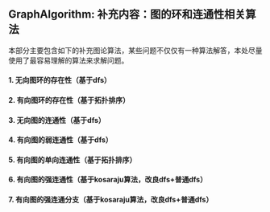## GraphAlgorithm: 补充内容：图的环和连通性相关算法

本部分主要包含如下的补充图论算法，某些问题不仅仅有一种算法解答，本处尽量使用了最容易理解的算法来求解问题。

#### 1. 无向图环的存在性（基于dfs）
#### 2. 有向图环的存在性（基于拓扑排序）
#### 3. 无向图的连通性（基于dfs）
#### 4. 有向图的弱连通性（基于dfs）
#### 5. 有向图的单向连通性（基于拓扑排序）
#### 6. 有向图的强连通性（基于kosaraju算法，改良dfs+普通dfs）
#### 7. 有向图的强连通分支（基于kosaraju算法，改良dfs+普通dfs）


